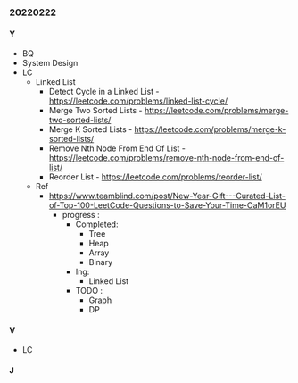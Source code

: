 ### 20220222

#### Y
- BQ
- System Design
- LC
  - Linked List
    - Detect Cycle in a Linked List - https://leetcode.com/problems/linked-list-cycle/
    - Merge Two Sorted Lists - https://leetcode.com/problems/merge-two-sorted-lists/
    - Merge K Sorted Lists - https://leetcode.com/problems/merge-k-sorted-lists/
    - Remove Nth Node From End Of List - https://leetcode.com/problems/remove-nth-node-from-end-of-list/
    - Reorder List - https://leetcode.com/problems/reorder-list/
  - Ref
    - https://www.teamblind.com/post/New-Year-Gift---Curated-List-of-Top-100-LeetCode-Questions-to-Save-Your-Time-OaM1orEU
      - progress :
        - Completed:
          - Tree
          - Heap
          - Array
          - Binary
        - Ing:
          - Linked List
        - TODO :
          - Graph
          - DP

#### V
- LC

#### J